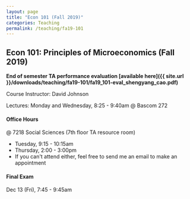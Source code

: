 ```yaml
---
layout: page
title: "Econ 101 (Fall 2019)"
categories: Teaching
permalink: /teaching/fa19-101
---
```


## Econ 101: Principles of Microeconomics (Fall 2019)

**End of semester TA performance evaluation [available here]({{ site.url }}/downloads/teaching/fa19-101/fa19_101-eval_shengyang_cao.pdf)**

Course Instructor: David Johnson

Lectures: Monday and Wednesday, 8:25 - 9:40am @ Bascom 272

#### Office Hours

@ 7218 Social Sciences (7th floor TA resource room)
* Tuesday, 9:15 - 10:15am
* Thursday, 2:00 - 3:00pm
* If you can't attend either, feel free to send me an email to make an appointment

#### Final Exam
Dec 13 (Fri), 7:45 - 9:45am